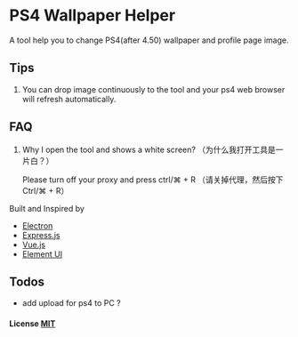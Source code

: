 # PS4 Wallpaper Helper

A tool help you to change PS4(after 4.50) wallpaper and profile page image.

## Tips
1. You can drop image continuously to the tool and your ps4 web browser will refresh automatically.

## FAQ
1. Why I open the tool and shows a white screen? （为什么我打开工具是一片白？）

    Please turn off your proxy and press ctrl/⌘ + R （请关掉代理，然后按下 Ctrl/⌘ + R）

Built and Inspired by 

- [Electron](http://electron.atom.io/)
- [Express.js](http://expressjs.com/)
- [Vue.js](http://vuejs.org/)
- [Element UI](http://element.eleme.io/)

## Todos

- add upload for ps4 to PC ?

#### License [MIT](LICENSE)
